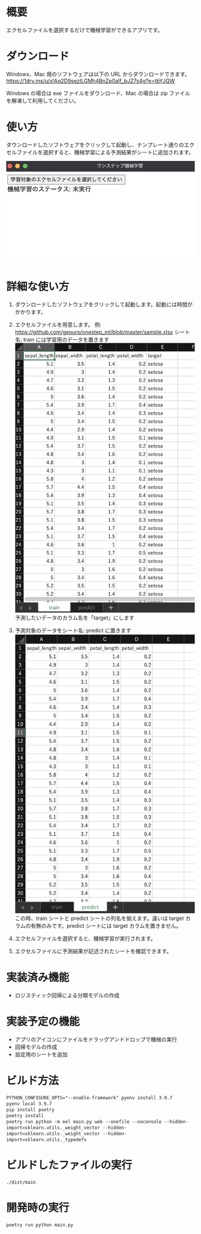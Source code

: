 # 概要

エクセルファイルを選択するだけで機械学習ができるアプリです。

# ダウンロード

Windows、Mac 用のソフトウェアは以下の URL からダウンロードできます。
https://1drv.ms/u/s!Aq2D9sezILGMh4BnZp0aIf_bJZ7s4g?e=tbYJQW

Windows の場合は exe ファイルをダウンロード、Mac の場合は zip ファイルを解凍して利用してください。

# 使い方

ダウンロードしたソフトウェアをクリックして起動し、テンプレート通りのエクセルファイルを選択すると、機械学習による予測結果がシートに追加されます。

![](docs/image/start.png)

# 詳細な使い方

1. ダウンロードしたソフトウェアをクリックして起動します。起動には時間がかかります。
2. エクセルファイルを用意します。
   例: https://github.com/gepuro/onestep_ml/blob/master/sample.xlsx
   シート名: train には学習用のデータを置きます
   ![](docs/image/train.png)
   予測したいデータのカラム名を「target」にします

3. 予測対象のデータをシート名: predict に置きます
   ![](docs/image/predict.png)
   この時、train シートと predict シートの列名を揃えます。違いは target カラムの有無のみです。predict シートには target カラムを置きません。

4. エクセルファイルを選択すると、機械学習が実行されます。

5. エクセルファイルに予測結果が記述されたシートを確認できます。

# 実装済み機能

- ロジスティック回帰による分類モデルの作成

# 実装予定の機能

- アプリのアイコンにファイルをドラッグアンドドロップで機械の実行
- 回帰モデルの作成
- 設定用のシートを追加

# ビルド方法

```
PYTHON_CONFIGURE_OPTS="--enable-framework" pyenv install 3.9.7
pyenv local 3.9.7
pip install poetry
poetry install
poetry run python -m eel main.py web --onefile --noconsole --hidden-import=sklearn.utils._weight_vector --hidden-import=sklearn.utils._weight_vector --hidden-import=sklearn.utils._typedefs
```

# ビルドしたファイルの実行

```
./dist/main
```

# 開発時の実行

```
poetry run python main.py
```
